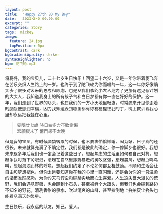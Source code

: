 ```yaml
---
layout: post
title:  "Happy 27th BD My Boy"
date:   2023-2-6 00:00:00
excerpt: ""
categories: Story
tags:  mickey
image:
  feature: 24.jpg
  topPosition: 0px
bgContrast: dark
bgGradientOpacity: darker
syntaxHighlighter: no
bgm: 陀飞轮.mp3
---
```


将将将，我的宝贝儿，二十七岁生日快乐！回望二十六岁，又是一年你带着我飞奔在苦乐交织人生路上的一岁。也终于到了陀飞轮为你而唱的一年，这一年你好像确实多了很多对未来的思考和顾虑，也是从我们家的小大人成为了更加有远见有计划的大大人，我知道我身上的所有孩子气和白日梦都有你一直在好好的保护。这一年，我们走到了世界的尽头，也在我们的一方小天地里畅游，时常醒来开见你歪着的脑袋便感到幸福，因为我知道去到哪里都有你稳稳握住我的手，嘴上教训着我心里却永远把我挂在心里。

> 霎眼廿七歲 時日無多方不敢偷懶 <br>
宏願縱未了 奮鬥總不太晚 <br>

但是我的宝贝，有时候脑袋转累的时候，也不要害怕偷懒哦，因为呀，日子真的还很长，未来就算充满了不确定性，我们都是彼此的确定，停一停脚步也很好。我想未来很多年后我们也一定会记着这些日子，想起焦虑的生活里如何和自己对抗，想起争执时落下的眼泪，想起在自然里撒野暴走的勇敢坚强，想起晨风，想起虫鸣鸟叫，想起海浪山林的呼唤，想起我们约定了不论如何都互相鼓励。不顺和生活会让自由和梦想褪色，但你永远要知道你在我的心里一直闪耀，还是会为你的一句温柔的话而雀跃感动，为你的天马行空和脚踏实地而心生喜爱。人生这条巨大漫长的荒野，我们会遇见野兽，也会踢到小石头，甚至被绊个大跟头，但我们也会碰到路边不知名的野花，清冽香甜的泉水，吹过清爽的山峰，甚至摔倒地上拍拍灰尘抬头也能看见满天的繁星。

生日快乐，我永远的队友，知己，爱人。


